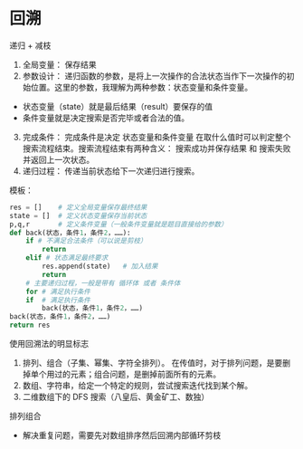 # 回溯

递归 + 减枝

1. 全局变量： 保存结果
2. 参数设计： 递归函数的参数，是将上一次操作的合法状态当作下一次操作的初始位置。这里的参数，我理解为两种参数：状态变量和条件变量。

- 状态变量（state）就是最后结果（result）要保存的值
- 条件变量就是决定搜索是否完毕或者合法的值。

3. 完成条件： 完成条件是决定 状态变量和条件变量 在取什么值时可以判定整个搜索流程结束。搜索流程结束有两种含义： 搜索成功并保存结果 和 搜索失败并返回上一次状态。
4. 递归过程： 传递当前状态给下一次递归进行搜索。

模板：

```python
res = []    # 定义全局变量保存最终结果
state = []  # 定义状态变量保存当前状态
p,q,r       # 定义条件变量（一般条件变量就是题目直接给的参数）
def back(状态，条件1，条件2，……):
    if # 不满足合法条件（可以说是剪枝）
        return
    elif # 状态满足最终要求
        res.append(state)   # 加入结果
        return
    # 主要递归过程，一般是带有 循环体 或者 条件体
    for # 满足执行条件
    if  # 满足执行条件
        back(状态，条件1，条件2，……)
back(状态，条件1，条件2，……)
return res
```

使用回溯法的明显标志

1. 排列、组合（子集、幂集、字符全排列）。 在传值时，对于排列问题，是要删掉单个用过的元素；组合问题，是删掉前面所有的元素。
2. 数组、字符串，给定一个特定的规则，尝试搜索迭代找到某个解。
3. 二维数组下的 DFS 搜索（八皇后、黄金矿工、数独）

排列组合

- 解决重复问题，需要先对数组排序然后回溯内部循环剪枝
